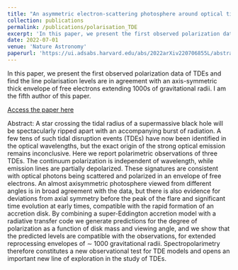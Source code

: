 ```yaml
---
title: "An asymmetric electron-scattering photosphere around optical tidal disruption events"
collection: publications
permalink: /publications/polarisation_TDE
excerpt: 'In this paper, we present the first observed polarization data of TDEs and find the line polarisation levels are in agreement with an axis-symmetric thick envelope of free electrons extending 1000s of gravitational radii. I am the fifth author of this paper. '
date: 2022-07-01
venue: 'Nature Astronomy'
paperurl: 'https://ui.adsabs.harvard.edu/abs/2022arXiv220706855L/abstract'
---
```

In this paper, we present the first observed polarization data of TDEs and find the line polarisation levels are in agreement with an axis-symmetric thick envelope of free electrons extending 1000s of gravitational radii. I am the fifth author of this paper. 

<a href="https://ui.adsabs.harvard.edu/abs/2022arXiv220706855L/abstract" target="_blank">Access the paper here</a>

Abstract: A star crossing the tidal radius of a supermassive black hole will be spectacularly ripped apart with an accompanying burst of radiation. A few tens of such tidal disruption events (TDEs) have now been identified in the optical wavelengths, but the exact origin of the strong optical emission remains inconclusive. Here we report polarimetric observations of three TDEs. The continuum polarization is independent of wavelength, while emission lines are partially depolarized. These signatures are consistent with optical photons being scattered and polarized in an envelope of free electrons. An almost axisymmetric photosphere viewed from different angles is in broad agreement with the data, but there is also evidence for deviations from axial symmetry before the peak of the flare and significant time evolution at early times, compatible with the rapid formation of an accretion disk. By combining a super-Eddington accretion model with a radiative transfer code we generate predictions for the degree of polarization as a function of disk mass and viewing angle, and we show that the predicted levels are compatible with the observations, for extended reprocessing envelopes of  ∼ 1000 gravitational radii. Spectropolarimetry therefore constitutes a new observational test for TDE models and opens an important new line of exploration in the study of TDEs.
